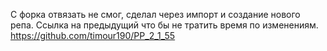 С форка отвязать не смог, сделал через импорт и создание нового репа. Ссылка на предыдущий что бы не тратить время по изменениям.  https://github.com/timour190/PP_2_1_55
